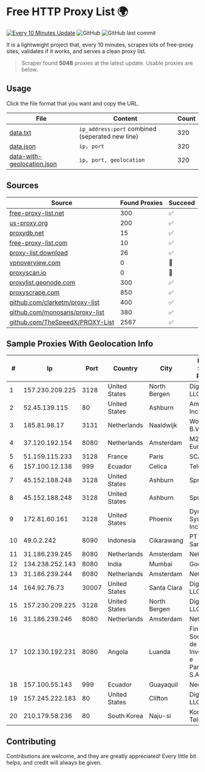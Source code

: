 
# Free HTTP Proxy List 🌍

[![Every 10 Minutes Update](https://github.com/mertguvencli/http-proxy-list/actions/workflows/main.yml/badge.svg?branch=main)](https://github.com/mertguvencli/http-proxy-list/actions/workflows/main.yml)
![GitHub](https://img.shields.io/github/license/mertguvencli/http-proxy-list)
![GitHub last commit](https://img.shields.io/github/last-commit/mertguvencli/http-proxy-list)

It is a lightweight project that, every 10 minutes, scrapes lots of free-proxy sites, validates if it works, and serves a clean proxy list.


> Scraper found **5048** proxies at the latest update. Usable proxies are below.

## Usage

Click the file format that you want and copy the URL.


|File|Content|Count|
|----|-------|-----|
|[data.txt](https://raw.githubusercontent.com/mertguvencli/http-proxy-list/main/proxy-list/data.txt)|`ip_address:port` combined (seperated new line)|320|
|[data.json](https://raw.githubusercontent.com/mertguvencli/http-proxy-list/main/proxy-list/data.json)|`ip, port`|320|
|[data-with-geolocation.json](https://raw.githubusercontent.com/mertguvencli/http-proxy-list/main/proxy-list/data-with-geolocation.json)|`ip, port, geolocation`|320|

## Sources

|Source|Found Proxies|Succeed|
|------|-------------|-------|
|[free-proxy-list.net](https://free-proxy-list.net)|300|✅|
|[us-proxy.org](https://www.us-proxy.org)|200|✅|
|[proxydb.net](http://proxydb.net)|15|✅|
|[free-proxy-list.com](https://free-proxy-list.com/?page=&port=&type%5B%5D=http&type%5B%5D=https&up_time=0&search=Search)|10|✅|
|[proxy-list.download](https://www.proxy-list.download/HTTP)|26|✅|
|[vpnoverview.com](https://vpnoverview.com/privacy/anonymous-browsing/free-proxy-servers)|0|🚫|
|[proxyscan.io](https://www.proxyscan.io)|0|🚫|
|[proxylist.geonode.com](https://proxylist.geonode.com/api/proxy-list?limit=300&page=1&sort_by=lastChecked&sort_type=desc&protocols=http,https)|300|✅|
|[proxyscrape.com](https://api.proxyscrape.com/v2/?request=displayproxies&protocol=http&timeout=10000&country=all&ssl=all&anonymity=all)|850|✅|
|[github.com/clarketm/proxy-list](https://raw.githubusercontent.com/clarketm/proxy-list/master/proxy-list-raw.txt)|400|✅|
|[github.com/monosans/proxy-list](https://raw.githubusercontent.com/monosans/proxy-list/main/proxies/http.txt)|380|✅|
|[github.com/TheSpeedX/PROXY-List](https://raw.githubusercontent.com/TheSpeedX/PROXY-List/master/http.txt)|2567|✅|


## Sample Proxies With Geolocation Info

|#|Ip|Port|Country|City|Internet Service Provider|
|-|--|----|-------|----|-------------------------|
|1|157.230.209.225|3128|United States|North Bergen|DigitalOcean, LLC|
|2|52.45.139.115|80|United States|Ashburn|Amazon.com, Inc.|
|3|185.81.98.17|3131|Netherlands|Naaldwijk|WorldStream B.V.|
|4|37.120.192.154|8080|Netherlands|Amsterdam|M247 Europe SRL|
|5|51.159.115.233|3128|France|Paris|SCALEWAY|
|6|157.100.12.138|999|Ecuador|Celica|Telconet S.A|
|7|45.152.188.248|3128|United States|Ashburn|Sprint|
|8|45.152.188.248|3128|United States|Ashburn|Sprint|
|9|172.81.60.161|3128|United States|Phoenix|Dynu Systems Incorporated|
|10|49.0.2.242|8090|Indonesia|Cikarawang|PT Usaha Adi Sanggoro|
|11|31.186.239.245|8080|Netherlands|Amsterdam|NetSkope Inc|
|12|134.238.252.143|8080|India|Mumbai|Google LLC|
|13|31.186.239.244|8080|Netherlands|Amsterdam|NetSkope Inc|
|14|164.92.76.73|30007|United States|Santa Clara|DigitalOcean, LLC|
|15|157.230.209.225|3128|United States|North Bergen|DigitalOcean, LLC|
|16|31.186.239.246|8080|Netherlands|Amsterdam|NetSkope Inc|
|17|102.130.192.231|8080|Angola|Luanda|Finstar - Sociedade de Investimento e Participacoes S.A|
|18|157.100.55.143|999|Ecuador|Guayaquil|Nedetel S.A.|
|19|157.245.222.183|80|United States|Clifton|DigitalOcean, LLC|
|20|210.179.58.236|80|South Korea|Naju-si|Korea Telecom|



## Contributing

Contributions are welcome, and they are greatly appreciated! Every
little bit helps, and credit will always be given.


